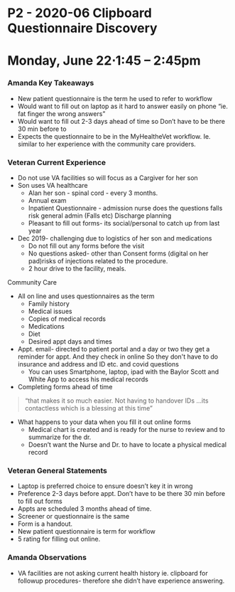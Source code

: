 

# P2 - 2020-06 Clipboard Questionnaire Discovery

# Monday, June 22⋅1:45 – 2:45pm

### Amanda Key Takeaways

-   New patient questionnaire is the term he used to refer to workflow
-   Would want to fill out on laptop as it hard to answer easily on phone “ie. fat finger the wrong answers” 
-   Would want to fill out 2-3 days ahead of time so Don’t have to be there 30 min before to
-   Expects the questionnaire to be in the MyHealtheVet workflow. Ie. similar to her experience with the community care providers.
    

### Veteran Current Experience

-   Do not use VA facilities so will focus as a Cargiver for her son    
-   Son uses VA healthcare
	-   Alan her son - spinal cord - every 3 months.    
	-   Annual exam
    -   Inpatient Questionnaire - admission nurse does the questions falls risk general admin (Falls etc) Discharge planning	 
	-   Pleasant to fill out forms- its social/personal to catch up from last year
-   Dec 2019- challenging due to logistics of her son and medications
	-   Do not fill out any forms before the visit
    -   No questions asked- other than Consent forms (digital on her pad)risks of injections related to the procedure.
    -   2 hour drive to the facility, meals.

Community Care

-   All on line and uses questionnaires as the term
	-   Family history
    -   Medical issues
    -   Copies of medical records
    -   Medications
    -   Diet
    -   Desired appt days and times
-   Appt. email- directed to patient portal and a day or two they get a reminder for appt. And they check in online So they don't have to do insurance and address and ID etc. and covid questions
	-   You can uses Smartphone, laptop, ipad with the Baylor Scott and White App to access his medical records
-   Completing forms ahead of time 

> “that makes it so much easier. Not having to handover IDs ...its
> contactless which is a blessing at this time”
-   What happens to your data when you fill it out online forms
    -  Medical chart is created and is ready for the nurse to review and to summarize for the dr.
    -  Doesn’t want the Nurse and Dr. to have to locate a physical medical record


### Veteran General Statements

-   Laptop is preferred choice to ensure doesn’t key it in wrong
-   Preference 2-3 days before appt. Don’t have to be there 30 min before to fill out forms  
-   Appts are scheduled 3 months ahead of time.    
-   Screener or questionnaire is the same
-   Form is a handout.
-   New patient questionnaire is term for workflow
-   5 rating for filling out online.
    

  

### Amanda Observations

-   VA facilities are not asking current health history ie. clipboard for followup procedures- therefore she didn’t have experience answering.
